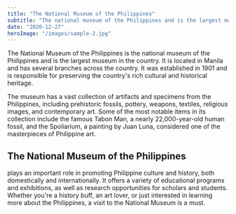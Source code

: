 ```yaml
---
title: "The National Museum of the Philippines"
subtitle: "The national museum of the Philippines and is the largest museum in the country."
date: "2020-12-27"
heroImage: "/images/sample-2.jpg"
---
```


The National Museum of the Philippines is the national museum of the Philippines and is the largest museum in the country. It is located in Manila and has several branches across the country. It was established in 1901 and is responsible for preserving the country's rich cultural and historical heritage.

The museum has a vast collection of artifacts and specimens from the Philippines, including prehistoric fossils, pottery, weapons, textiles, religious images, and contemporary art. Some of the most notable items in its collection include the famous Tabon Man, a nearly 22,000-year-old human fossil, and the Spoliarium, a painting by Juan Luna, considered one of the masterpieces of Philippine art.

## The National Museum of the Philippines

plays an important role in promoting Philippine culture and history, both domestically and internationally. It offers a variety of educational programs and exhibitions, as well as research opportunities for scholars and students. Whether you're a history buff, an art lover, or just interested in learning more about the Philippines, a visit to the National Museum is a must.
